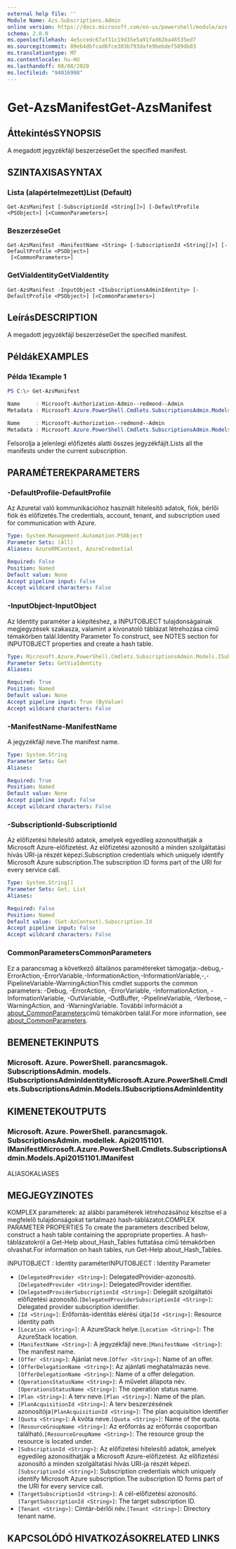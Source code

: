 ```yaml
---
external help file: ''
Module Name: Azs.Subscriptions.Admin
online version: https://docs.microsoft.com/en-us/powershell/module/azs.subscriptions.admin/get-azsmanifest
schema: 2.0.0
ms.openlocfilehash: 4e5ccedc67af31c19d35e5a91fad62ba46535ed7
ms.sourcegitcommit: 09eb4dbfcad6fce303b793dafe9bebdef589db03
ms.translationtype: MT
ms.contentlocale: hu-HU
ms.lasthandoff: 08/08/2020
ms.locfileid: "94016998"
---
```

# <span data-ttu-id="773b0-101">Get-AzsManifest</span><span class="sxs-lookup"><span data-stu-id="773b0-101">Get-AzsManifest</span></span>

## <span data-ttu-id="773b0-102">Áttekintés</span><span class="sxs-lookup"><span data-stu-id="773b0-102">SYNOPSIS</span></span>
<span data-ttu-id="773b0-103">A megadott jegyzékfájl beszerzése</span><span class="sxs-lookup"><span data-stu-id="773b0-103">Get the specified manifest.</span></span>

## <span data-ttu-id="773b0-104">SZINTAXISA</span><span class="sxs-lookup"><span data-stu-id="773b0-104">SYNTAX</span></span>

### <span data-ttu-id="773b0-105">Lista (alapértelmezett)</span><span class="sxs-lookup"><span data-stu-id="773b0-105">List (Default)</span></span>
```
Get-AzsManifest [-SubscriptionId <String[]>] [-DefaultProfile <PSObject>] [<CommonParameters>]
```

### <span data-ttu-id="773b0-106">Beszerzése</span><span class="sxs-lookup"><span data-stu-id="773b0-106">Get</span></span>
```
Get-AzsManifest -ManifestName <String> [-SubscriptionId <String[]>] [-DefaultProfile <PSObject>]
 [<CommonParameters>]
```

### <span data-ttu-id="773b0-107">GetViaIdentity</span><span class="sxs-lookup"><span data-stu-id="773b0-107">GetViaIdentity</span></span>
```
Get-AzsManifest -InputObject <ISubscriptionsAdminIdentity> [-DefaultProfile <PSObject>] [<CommonParameters>]
```

## <span data-ttu-id="773b0-108">Leírás</span><span class="sxs-lookup"><span data-stu-id="773b0-108">DESCRIPTION</span></span>
<span data-ttu-id="773b0-109">A megadott jegyzékfájl beszerzése</span><span class="sxs-lookup"><span data-stu-id="773b0-109">Get the specified manifest.</span></span>

## <span data-ttu-id="773b0-110">Példák</span><span class="sxs-lookup"><span data-stu-id="773b0-110">EXAMPLES</span></span>

### <span data-ttu-id="773b0-111">Példa 1</span><span class="sxs-lookup"><span data-stu-id="773b0-111">Example 1</span></span>
```powershell
PS C:\> Get-AzsManifest

Name     : Microsoft-Authorization-Admin--redmond--Admin
Metadata : Microsoft.Azure.PowerShell.Cmdlets.SubscriptionsAdmin.Models.Api20151101.ManifestMetadata

Name     : Microsoft-Authorization--redmond--Admin
Metadata : Microsoft.Azure.PowerShell.Cmdlets.SubscriptionsAdmin.Models.Api20151101.ManifestMetadata
```

<span data-ttu-id="773b0-112">Felsorolja a jelenlegi előfizetés alatti összes jegyzékfájlt.</span><span class="sxs-lookup"><span data-stu-id="773b0-112">Lists all the manifests under the current subscription.</span></span>

## <span data-ttu-id="773b0-113">PARAMÉTEREK</span><span class="sxs-lookup"><span data-stu-id="773b0-113">PARAMETERS</span></span>

### <span data-ttu-id="773b0-114">-DefaultProfile</span><span class="sxs-lookup"><span data-stu-id="773b0-114">-DefaultProfile</span></span>
<span data-ttu-id="773b0-115">Az Azuretal való kommunikációhoz használt hitelesítő adatok, fiók, bérlői fiók és előfizetés.</span><span class="sxs-lookup"><span data-stu-id="773b0-115">The credentials, account, tenant, and subscription used for communication with Azure.</span></span>

```yaml
Type: System.Management.Automation.PSObject
Parameter Sets: (All)
Aliases: AzureRMContext, AzureCredential

Required: False
Position: Named
Default value: None
Accept pipeline input: False
Accept wildcard characters: False

```

### <span data-ttu-id="773b0-116">-InputObject</span><span class="sxs-lookup"><span data-stu-id="773b0-116">-InputObject</span></span>
<span data-ttu-id="773b0-117">Az Identity paraméter a kiépítéshez, a INPUTOBJECT tulajdonságainak megjegyzések szakasza, valamint a kivonatoló táblázat létrehozása című témakörben talál.</span><span class="sxs-lookup"><span data-stu-id="773b0-117">Identity Parameter To construct, see NOTES section for INPUTOBJECT properties and create a hash table.</span></span>

```yaml
Type: Microsoft.Azure.PowerShell.Cmdlets.SubscriptionsAdmin.Models.ISubscriptionsAdminIdentity
Parameter Sets: GetViaIdentity
Aliases:

Required: True
Position: Named
Default value: None
Accept pipeline input: True (ByValue)
Accept wildcard characters: False

```

### <span data-ttu-id="773b0-118">-ManifestName</span><span class="sxs-lookup"><span data-stu-id="773b0-118">-ManifestName</span></span>
<span data-ttu-id="773b0-119">A jegyzékfájl neve.</span><span class="sxs-lookup"><span data-stu-id="773b0-119">The manifest name.</span></span>

```yaml
Type: System.String
Parameter Sets: Get
Aliases:

Required: True
Position: Named
Default value: None
Accept pipeline input: False
Accept wildcard characters: False

```

### <span data-ttu-id="773b0-120">-SubscriptionId</span><span class="sxs-lookup"><span data-stu-id="773b0-120">-SubscriptionId</span></span>
<span data-ttu-id="773b0-121">Az előfizetési hitelesítő adatok, amelyek egyedileg azonosíthatják a Microsoft Azure-előfizetést. Az előfizetési azonosító a minden szolgáltatási hívás URI-ja részét képezi.</span><span class="sxs-lookup"><span data-stu-id="773b0-121">Subscription credentials which uniquely identify Microsoft Azure subscription.The subscription ID forms part of the URI for every service call.</span></span>

```yaml
Type: System.String[]
Parameter Sets: Get, List
Aliases:

Required: False
Position: Named
Default value: (Get-AzContext).Subscription.Id
Accept pipeline input: False
Accept wildcard characters: False

```

### <span data-ttu-id="773b0-122">CommonParameters</span><span class="sxs-lookup"><span data-stu-id="773b0-122">CommonParameters</span></span>
<span data-ttu-id="773b0-123">Ez a parancsmag a következő általános paramétereket támogatja:-debug,-ErrorAction,-ErrorVariable,-InformationAction,-InformationVariable,-,-PipelineVariable-WarningAction</span><span class="sxs-lookup"><span data-stu-id="773b0-123">This cmdlet supports the common parameters: -Debug, -ErrorAction, -ErrorVariable, -InformationAction, -InformationVariable, -OutVariable, -OutBuffer, -PipelineVariable, -Verbose, -WarningAction, and -WarningVariable.</span></span> <span data-ttu-id="773b0-124">További információt a [about_CommonParameters](http://go.microsoft.com/fwlink/?LinkID=113216)című témakörben talál.</span><span class="sxs-lookup"><span data-stu-id="773b0-124">For more information, see [about_CommonParameters](http://go.microsoft.com/fwlink/?LinkID=113216).</span></span>

## <span data-ttu-id="773b0-125">BEMENETEK</span><span class="sxs-lookup"><span data-stu-id="773b0-125">INPUTS</span></span>

### <span data-ttu-id="773b0-126">Microsoft. Azure. PowerShell. parancsmagok. SubscriptionsAdmin. models. ISubscriptionsAdminIdentity</span><span class="sxs-lookup"><span data-stu-id="773b0-126">Microsoft.Azure.PowerShell.Cmdlets.SubscriptionsAdmin.Models.ISubscriptionsAdminIdentity</span></span>

## <span data-ttu-id="773b0-127">KIMENETEK</span><span class="sxs-lookup"><span data-stu-id="773b0-127">OUTPUTS</span></span>

### <span data-ttu-id="773b0-128">Microsoft. Azure. PowerShell. parancsmagok. SubscriptionsAdmin. modellek. Api20151101. IManifest</span><span class="sxs-lookup"><span data-stu-id="773b0-128">Microsoft.Azure.PowerShell.Cmdlets.SubscriptionsAdmin.Models.Api20151101.IManifest</span></span>

<span data-ttu-id="773b0-129">ALIASOK</span><span class="sxs-lookup"><span data-stu-id="773b0-129">ALIASES</span></span>

## <span data-ttu-id="773b0-130">MEGJEGYZI</span><span class="sxs-lookup"><span data-stu-id="773b0-130">NOTES</span></span>

<span data-ttu-id="773b0-131">KOMPLEX paraméterek: az alábbi paraméterek létrehozásához készítse el a megfelelő tulajdonságokat tartalmazó hash-táblázatot.</span><span class="sxs-lookup"><span data-stu-id="773b0-131">COMPLEX PARAMETER PROPERTIES To create the parameters described below, construct a hash table containing the appropriate properties.</span></span> <span data-ttu-id="773b0-132">A hash-táblázatokról a Get-Help about_Hash_Tables futtatása című témakörben olvashat.</span><span class="sxs-lookup"><span data-stu-id="773b0-132">For information on hash tables, run Get-Help about_Hash_Tables.</span></span>

<span data-ttu-id="773b0-133">INPUTOBJECT <ISubscriptionsAdminIdentity> : Identity paraméter</span><span class="sxs-lookup"><span data-stu-id="773b0-133">INPUTOBJECT <ISubscriptionsAdminIdentity>: Identity Parameter</span></span>
  - <span data-ttu-id="773b0-134">`[DelegatedProvider <String>]`: DelegatedProvider-azonosító.</span><span class="sxs-lookup"><span data-stu-id="773b0-134">`[DelegatedProvider <String>]`: DelegatedProvider identifier.</span></span>
  - <span data-ttu-id="773b0-135">`[DelegatedProviderSubscriptionId <String>]`: Delegált szolgáltatói előfizetési azonosító.</span><span class="sxs-lookup"><span data-stu-id="773b0-135">`[DelegatedProviderSubscriptionId <String>]`: Delegated provider subscription identifier.</span></span>
  - <span data-ttu-id="773b0-136">`[Id <String>]`: Erőforrás-identitás elérési útja</span><span class="sxs-lookup"><span data-stu-id="773b0-136">`[Id <String>]`: Resource identity path</span></span>
  - <span data-ttu-id="773b0-137">`[Location <String>]`: A AzureStack helye.</span><span class="sxs-lookup"><span data-stu-id="773b0-137">`[Location <String>]`: The AzureStack location.</span></span>
  - <span data-ttu-id="773b0-138">`[ManifestName <String>]`: A jegyzékfájl neve.</span><span class="sxs-lookup"><span data-stu-id="773b0-138">`[ManifestName <String>]`: The manifest name.</span></span>
  - <span data-ttu-id="773b0-139">`[Offer <String>]`: Ajánlat neve.</span><span class="sxs-lookup"><span data-stu-id="773b0-139">`[Offer <String>]`: Name of an offer.</span></span>
  - <span data-ttu-id="773b0-140">`[OfferDelegationName <String>]`: Az ajánlati meghatalmazás neve.</span><span class="sxs-lookup"><span data-stu-id="773b0-140">`[OfferDelegationName <String>]`: Name of a offer delegation.</span></span>
  - <span data-ttu-id="773b0-141">`[OperationsStatusName <String>]`: A művelet állapota név.</span><span class="sxs-lookup"><span data-stu-id="773b0-141">`[OperationsStatusName <String>]`: The operation status name.</span></span>
  - <span data-ttu-id="773b0-142">`[Plan <String>]`: A terv neve.</span><span class="sxs-lookup"><span data-stu-id="773b0-142">`[Plan <String>]`: Name of the plan.</span></span>
  - <span data-ttu-id="773b0-143">`[PlanAcquisitionId <String>]`: A terv beszerzésének azonosítója</span><span class="sxs-lookup"><span data-stu-id="773b0-143">`[PlanAcquisitionId <String>]`: The plan acquisition Identifier</span></span>
  - <span data-ttu-id="773b0-144">`[Quota <String>]`: A kvóta neve.</span><span class="sxs-lookup"><span data-stu-id="773b0-144">`[Quota <String>]`: Name of the quota.</span></span>
  - <span data-ttu-id="773b0-145">`[ResourceGroupName <String>]`: Az erőforrás az erőforrás csoportban található.</span><span class="sxs-lookup"><span data-stu-id="773b0-145">`[ResourceGroupName <String>]`: The resource group the resource is located under.</span></span>
  - <span data-ttu-id="773b0-146">`[SubscriptionId <String>]`: Az előfizetési hitelesítő adatok, amelyek egyedileg azonosíthatják a Microsoft Azure-előfizetést. Az előfizetési azonosító a minden szolgáltatási hívás URI-ja részét képezi.</span><span class="sxs-lookup"><span data-stu-id="773b0-146">`[SubscriptionId <String>]`: Subscription credentials which uniquely identify Microsoft Azure subscription.The subscription ID forms part of the URI for every service call.</span></span>
  - <span data-ttu-id="773b0-147">`[TargetSubscriptionId <String>]`: A cél-előfizetési azonosító.</span><span class="sxs-lookup"><span data-stu-id="773b0-147">`[TargetSubscriptionId <String>]`: The target subscription ID.</span></span>
  - <span data-ttu-id="773b0-148">`[Tenant <String>]`: Címtár-bérlői név.</span><span class="sxs-lookup"><span data-stu-id="773b0-148">`[Tenant <String>]`: Directory tenant name.</span></span>

## <span data-ttu-id="773b0-149">KAPCSOLÓDÓ HIVATKOZÁSOK</span><span class="sxs-lookup"><span data-stu-id="773b0-149">RELATED LINKS</span></span>

